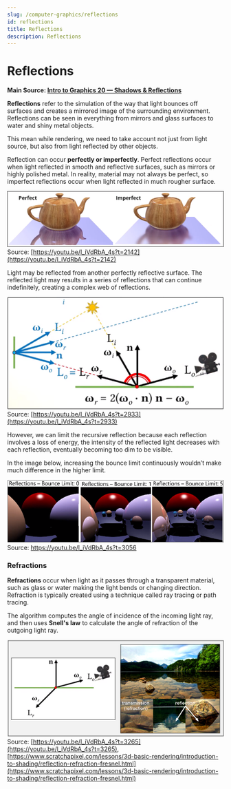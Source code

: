 ```yaml
---
slug: /computer-graphics/reflections
id: reflections
title: Reflections
description: Reflections
---
```


# Reflections

**Main Source: [Intro to Graphics 20 — Shadows & Reflections](https://youtu.be/l_iVdRbA_4s)**

**Reflections** refer to the simulation of the way that light bounces off surfaces and creates a mirrored image of the surrounding environment. Reflections can be seen in everything from mirrors and glass surfaces to water and shiny metal objects.

This mean while rendering, we need to take account not just from light source, but also from light reflected by other objects.

Reflection can occur **perfectly or imperfectly**. Perfect reflections occur when light reflected in smooth and reflective surfaces, such as mirrors or highly polished metal. In reality, material may not always be perfect, so imperfect reflections occur when light reflected in much rougher surface.

![Comparison between perfectly reflected object and imperfect](./perfect-imperfect-comparison.png)  
Source: [https://youtu.be/l_iVdRbA_4s?t=2142](https://youtu.be/l_iVdRbA_4s?t=2142)

Light may be reflected from another perfectly reflective surface. The reflected light may results in a series of reflections that can continue indefinitely, creating a complex web of reflections.

![A complex web of light reflections](./complex-reflection.png)  
Source: [https://youtu.be/l_iVdRbA_4s?t=2933](https://youtu.be/l_iVdRbA_4s?t=2933)

However, we can limit the recursive reflection because each reflection involves a loss of energy, the intensity of the reflected light decreases with each reflection, eventually becoming too dim to be visible.

In the image below, increasing the bounce limit continuously wouldn’t make much difference in the higher limit.

![A few sphere reflected each other creating a recursive reflection with higher bounce limit](./bounce-limit.png)  
Source: https://youtu.be/l_iVdRbA_4s?t=3056

### Refractions

**Refractions** occur when light as it passes through a transparent material, such as glass or water making the light bends or changing direction. Refraction is typically created using a technique called ray tracing or path tracing.

The algorithm computes the angle of incidence of the incoming light ray, and then uses **Snell's law** to calculate the angle of refraction of the outgoing light ray.

![A refraction occur in the rocky lake](./refraction.png)  
Source: [https://youtu.be/l_iVdRbA_4s?t=3265](https://youtu.be/l_iVdRbA_4s?t=3265), [https://www.scratchapixel.com/lessons/3d-basic-rendering/introduction-to-shading/reflection-refraction-fresnel.html](https://www.scratchapixel.com/lessons/3d-basic-rendering/introduction-to-shading/reflection-refraction-fresnel.html)
